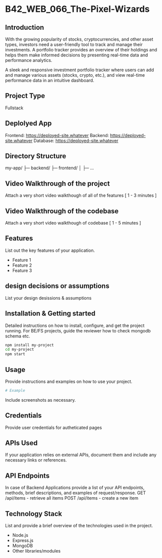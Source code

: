 # B42_WEB_066_The-Pixel-Wizards

## Introduction

With the growing popularity of stocks, cryptocurrencies, and other asset types, investors need a user-friendly tool to track and manage their investments. A portfolio tracker provides an overview of their holdings and helps them make informed decisions by presenting real-time data and performance analytics.

A sleek and responsive investment portfolio tracker where users can add and manage various assets (stocks, crypto, etc.), and view real-time performance data in an intuitive dashboard.

## Project Type
Fullstack

## Deplolyed App
Frontend: https://deployed-site.whatever
Backend: https://deployed-site.whatever
Database: https://deployed-site.whatever

## Directory Structure
my-app/
├─ backend/
├─ frontend/
│  ├─ ...

## Video Walkthrough of the project
Attach a very short video walkthough of all of the features [ 1 - 3 minutes ]

## Video Walkthrough of the codebase
Attach a very short video walkthough of codebase [ 1 - 5 minutes ]

## Features
List out the key features of your application.

- Feature 1
- Feature 2
- Feature 3

## design decisions or assumptions
List your design desissions & assumptions

## Installation & Getting started
Detailed instructions on how to install, configure, and get the project running. For BE/FS projects, guide the reviewer how to check mongodb schema etc.

```bash
npm install my-project
cd my-project
npm start
```

## Usage
Provide instructions and examples on how to use your project.

```bash
# Example
```

Include screenshots as necessary.

## Credentials
Provide user credentials for autheticated pages

## APIs Used
If your application relies on external APIs, document them and include any necessary links or references.

## API Endpoints
In case of Backend Applications provide a list of your API endpoints, methods, brief descriptions, and examples of request/response.
GET /api/items - retrieve all items
POST /api/items - create a new item


## Technology Stack
List and provide a brief overview of the technologies used in the project.

- Node.js
- Express.js
- MongoDB
- Other libraries/modules